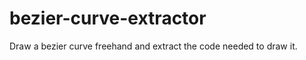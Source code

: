 bezier-curve-extractor
======================

Draw a bezier curve freehand and extract the code needed to draw it.
